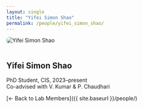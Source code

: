 ```yaml
---
layout: single
title: "Yifei Simon Shao"
permalink: /people/yifei_simon_shao/
---
```


<img src="{{ site.baseurl }}/assets/images/people/generic-avatar.png" alt="Yifei Simon Shao" style="max-width:200px; border-radius:8px; margin-bottom:1rem;">

## Yifei Simon Shao

PhD Student, CIS, 2023–present<br>Co-advised with V. Kumar & P. Chaudhari

[← Back to Lab Members]({{ site.baseurl }}/people/)
